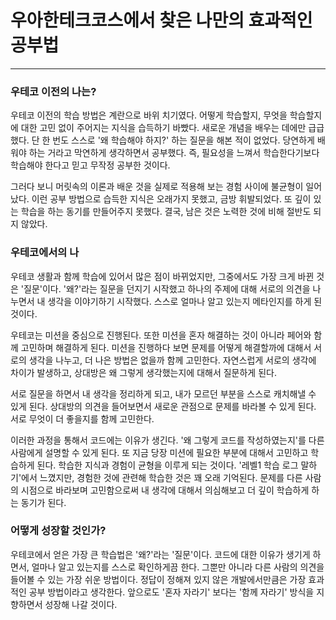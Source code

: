 # 우아한테크코스에서 찾은 나만의 효과적인 공부법

---

### 우테코 이전의 나는?

우테코 이전의 학습 방법은 계란으로 바위 치기였다.
어떻게 학습할지, 무엇을 학습할지에 대한 고민 없이 주어지는 지식을 습득하기 바빴다.
새로운 개념을 배우는 데에만 급급했다.
단 한 번도 스스로 '왜 학습해야 하지?' 하는 질문을 해본 적이 없었다.
당연하게 배워야 하는 거라고 막연하게 생각하면서 공부했다.
즉, 필요성을 느껴서 학습한다기보다 학습해야 한다고 믿고 무작정 공부한 것이다.

그러다 보니 머릿속의 이론과 배운 것을 실제로 적용해 보는 경험 사이에 불균형이 일어났다.
이런 공부 방법으로 습득한 지식은 오래가지 못했고, 금방 휘발되었다.
또 깊이 있는 학습을 하는 동기를 만들어주지 못했다.
결국, 남은 것은 노력한 것에 비해 절반도 되지 않았다.

### 우테코에서의 나

우테코 생활과 함께 학습에 있어서 많은 점이 바뀌었지만, 그중에서도 가장 크게 바뀐 것은 '질문'이다.
'왜?'라는 질문을 던지기 시작했고 하나의 주제에 대해 서로의 의견을 나누면서 내 생각을 이야기하기 시작했다.
스스로 얼마나 알고 있는지 메타인지를 하게 된 것이다.

우테코는 미션을 중심으로 진행된다.
또한 미션을 혼자 해결하는 것이 아니라 페어와 함께 고민하며 해결하게 된다.
미션을 진행하다 보면 문제를 어떻게 해결할까에 대해서 서로의 생각을 나누고,
더 나은 방법은 없을까 함께 고민한다.
자연스럽게 서로의 생각에 차이가 발생하고, 상대방은 왜 그렇게 생각했는지에 대해서 질문하게 된다.

서로 질문을 하면서 내 생각을 정리하게 되고, 내가 모르던 부분을 스스로 캐치해낼 수 있게 된다.
상대방의 의견을 들어보면서 새로운 관점으로 문제를 바라볼 수 있게 된다.
서로 무엇이 더 좋을지를 함께 고민한다.

이러한 과정을 통해서 코드에는 이유가 생긴다. '왜 그렇게 코드를 작성하였는지'를 다른 사람에게 설명할 수 있게 된다.
또 지금 당장 미션에 필요한 부분에 대해서 고민하고 학습하게 된다.
학습한 지식과 경험이 균형을 이루게 되는 것이다.
'레벨1 학습 로그 말하기'에서 느꼈지만, 경험한 것에 관련해 학습한 것은 꽤 오래 기억된다.
문제를 다른 사람의 시점으로 바라보며 고민함으로써 내 생각에 대해서 의심해보고 더 깊이 학습하게 하는 동기가 된다.

### 어떻게 성장할 것인가?

우테코에서 얻은 가장 큰 학습법은 '왜?'라는 '질문'이다.
코드에 대한 이유가 생기게 하면서, 얼마나 알고 있는지를 스스로 확인하게끔 한다.
그뿐만 아니라 다른 사람의 의견을 들어볼 수 있는 가장 쉬운 방법이다.
정답이 정해져 있지 않은 개발에서만큼은 가장 효과적인 공부 방법이라고 생각한다.
앞으로도 '혼자 자라기' 보다는 '함께 자라기' 방식을 지향하면서 성장해 나갈 것이다.
